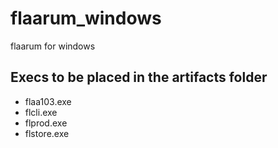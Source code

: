 # flaarum_windows
flaarum for windows

## Execs to be placed in the artifacts folder
- flaa103.exe
- flcli.exe
- flprod.exe
- flstore.exe